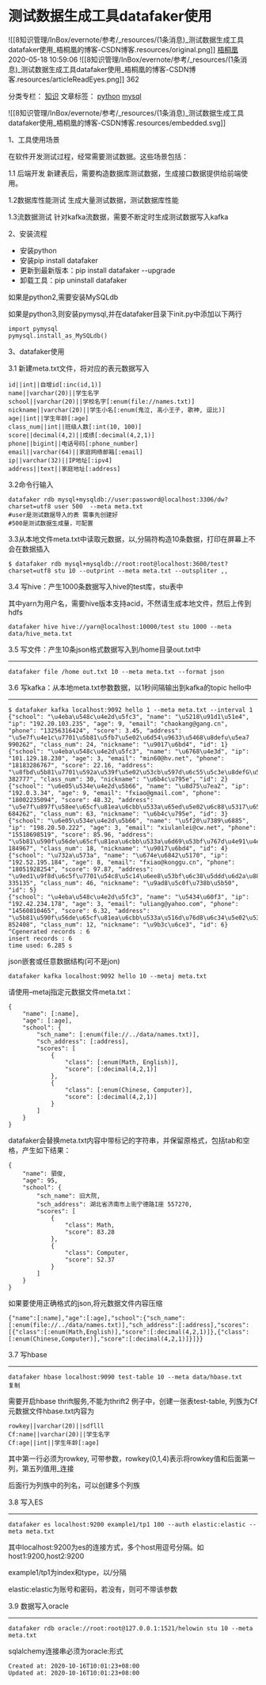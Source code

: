 
# 测试数据生成工具datafaker使用

![[8知识管理/InBox/evernote/参考/_resources/(1条消息)_测试数据生成工具datafaker使用_梧桐凰的博客-CSDN博客.resources/original.png]]
[梧桐凰](https://me.csdn.net/weixin_43613890) 2020-05-18 10:59:06 ![[8知识管理/InBox/evernote/参考/_resources/(1条消息)_测试数据生成工具datafaker使用_梧桐凰的博客-CSDN博客.resources/articleReadEyes.png]] 362  

		
分类专栏： [知识](https://blog.csdn.net/weixin_43613890/category_8526893.html) 文章标签： [python](https://www.csdn.net/gather_24/MtjaQg4sNDk0LWJsb2cO0O0O.html) [mysql](https://www.csdn.net/gather_25/MtTaEg5sOTYwNC1ibG9n.html)

![[8知识管理/InBox/evernote/参考/_resources/(1条消息)_测试数据生成工具datafaker使用_梧桐凰的博客-CSDN博客.resources/embedded.svg]]

1、工具使用场景

在软件开发测试过程，经常需要测试数据。这些场景包括：

1.1 后端开发
新建表后，需要构造数据库测试数据，生成接口数据提供给前端使用。

1.2数据库性能测试
生成大量测试数据，测试数据库性能

1.3流数据测试
针对kafka流数据，需要不断定时生成测试数据写入kafka

2、安装流程

*   安装python
*   安装pip install datafaker
*   更新到最新版本：pip install datafaker --upgrade
*   卸载工具：pip uninstall datafaker

如果是python2,需要安装MySQLdb

如果是python3,则安装pymysql,并在datafaker目录下init.py中添加以下两行

    import pymysql
    pymysql.install_as_MySQLdb() 
    

3、datafaker使用

3.1 新建meta.txt文件，将对应的表元数据写入

    id||int||自增id[:inc(id,1)]
    name||varchar(20)||学生名字
    school||varchar(20)||学校名字[:enum(file://names.txt)]
    nickname||varchar(20)||学生小名[:enum(鬼泣, 高小王子, 歌神, 逗比)]
    age||int||学生年龄[:age]
    class_num||int||班级人数[:int(10, 100)]
    score||decimal(4,2)||成绩[:decimal(4,2,1)]
    phone||bigint||电话号码[:phone_number]
    email||varchar(64)||家庭网络邮箱[:email]
    ip||varchar(32)||IP地址[:ipv4]
    address||text||家庭地址[:address]
    

3.2命令行输入

    datafaker rdb mysql+mysqldb://user:password@localhost:3306/dw?charset=utf8 user 500  --meta meta.txt
    #user是测试数据导入的表 需事先创建好
    #500是测试数据生成量，可配置
    

3.3从本地文件meta.txt中读取元数据，以,分隔符构造10条数据，打印在屏幕上不会在数据插入

    $ datafaker rdb mysql+mysqldb://root:root@localhost:3600/test?charset=utf8 stu 10 --outprint --meta meta.txt --outspliter ,,
    

3.4 写hive：产生1000条数据写入hive的test库，stu表中

其中yarn为用户名，需要hive版本支持acid，不然请生成本地文件，然后上传到hdfs

    datafaker hive hive://yarn@localhost:10000/test stu 1000 --meta data/hive_meta.txt
    

3.5 写文件：产生10条json格式数据写入到/home目录out.txt中

* * *

    datafaker file /home out.txt 10 --meta meta.txt --format json
    

3.6 写kafka：从本地meta.txt参数数据，以1秒间隔输出到kafka的topic hello中

* * *

    $ datafaker kafka localhost:9092 hello 1 --meta meta.txt --interval 1
    {"school": "\u4eba\u548c\u4e2d\u5fc3", "name": "\u5218\u91d1\u51e4", "ip": "192.20.103.235", "age": 9, "email": "chaokang@gang.cn", "phone": "13256316424", "score": 3.45, "address": "\u5e7f\u4e1c\u7701\u5b81\u5fb7\u5e02\u6d54\u9633\u5468\u8defu\u5ea7 990262", "class_num": 24, "nickname": "\u9017\u6bd4", "id": 1}
    {"school": "\u4eba\u548c\u4e2d\u5fc3", "name": "\u6768\u4e3d", "ip": "101.129.18.230", "age": 3, "email": "min60@hv.net", "phone": "18183286767", "score": 22.16, "address": "\u8fbd\u5b81\u7701\u592a\u539f\u5e02\u53cb\u597d\u6c55\u5c3e\u8defG\u5ea7 382777", "class_num": 30, "nickname": "\u6b4c\u795e", "id": 2}
    {"school": "\u6e05\u534e\u4e2d\u5b66", "name": "\u8d75\u7ea2", "ip": "192.0.3.34", "age": 9, "email": "fxiao@gmail.com", "phone": "18002235094", "score": 48.32, "address": "\u5e7f\u897f\u58ee\u65cf\u81ea\u6cbb\u533a\u65ed\u5e02\u6c88\u5317\u65b0\u6731\u8defc\u5ea7 684262", "class_num": 63, "nickname": "\u6b4c\u795e", "id": 3}
    {"school": "\u6e05\u534e\u4e2d\u5b66", "name": "\u5f20\u7389\u6885", "ip": "198.20.50.222", "age": 3, "email": "xiulanlei@cw.net", "phone": "15518698519", "score": 85.96, "address": "\u5b81\u590f\u56de\u65cf\u81ea\u6cbb\u533a\u6d69\u53bf\u767d\u4e91\u4e4c\u9c81\u6728\u9f50\u8857s\u5ea7 184967", "class_num": 18, "nickname": "\u9017\u6bd4", "id": 4}
    {"school": "\u732a\u573a", "name": "\u674e\u6842\u5170", "ip": "192.52.195.184", "age": 8, "email": "fxiao@konggu.cn", "phone": "18051928254", "score": 97.87, "address": "\u9ed1\u9f8d\u6c5f\u7701\u54c8\u5c14\u6ee8\u53bf\u6c38\u5ddd\u6d2a\u8857E\u5ea7 335135", "class_num": 46, "nickname": "\u9ad8\u5c0f\u738b\u5b50", "id": 5}
    {"school": "\u4eba\u548c\u4e2d\u5fc3", "name": "\u5434\u60f3", "ip": "192.42.234.178", "age": 3, "email": "uliang@yahoo.com", "phone": "14560810465", "score": 6.32, "address": "\u5b81\u590f\u56de\u65cf\u81ea\u6cbb\u533a\u516d\u76d8\u6c34\u5e02\u5357\u6eaa\u7f57\u8857M\u5ea7 852408", "class_num": 12, "nickname": "\u9b3c\u6ce3", "id": 6}
    ^Cgenerated records : 6
    insert records : 6
    time used: 6.285 s
    

json嵌套或任意数据结构(可不是jon)

    datafaker kafka localhost:9092 hello 10 --metaj meta.txt
    

请使用–metaj指定元数据文件meta.txt：

    {
        "name": [:name],
        "age": [:age],
        "school": {
            "sch_name": [:enum(file://../data/names.txt)],
            "sch_address": [:address],
            "scores": [
                {
                    "class": [:enum(Math, English)],
                    "score": [:decimal(4,2,1)]
                },
                {
                    "class": [:enum(Chinese, Computer)],
                    "score": [:decimal(4,2,1)]
                }
            ]
        }
    }
    

datafaker会替换meta.txt内容中带标记的字符串，并保留原格式，包括tab和空格，产生如下结果：

    {
        "name": 驷俊,
        "age": 95,
        "school": {
            "sch_name": 旧大院,
            "sch_address": 湖北省济南市上街宁德路I座 557270,
            "scores": [
                {
                    "class": Math,
                    "score": 83.28
                },
                {
                    "class": Computer,
                    "score": 52.37
                }
            ]
        }
    }
    

如果要使用正确格式的json,将元数据文件内容压缩

    {"name":[:name],"age":[:age],"school":{"sch_name":[:enum(file://../data/names.txt)],"sch_address":[:address],"scores":[{"class":[:enum(Math,English)],"score":[:decimal(4,2,1)]},{"class":[:enum(Chinese,Computer)],"score":[:decimal(4,2,1)]}]}}
    

3.7 写hbase

* * *

    datafaker hbase localhost:9090 test-table 10 --meta data/hbase.txt
    复制

需要开启hbase thrift服务,不能为thrift2
例子中，创建一张表test-table, 列族为Cf
元数据文件hbase.txt内容为

    rowkey||varchar(20)||sdflll
    Cf:name||varchar(20)||学生名字
    Cf:age||int||学生年龄[:age]
    

其中第一行必须为rowkey, 可带参数，rowkey(0,1,4)表示将rowkey值和后面第一列，第五列值用\_连接

后面行为列族中的列名，可以创建多个列族

3.8 写入ES

* * *

    datafaker es localhost:9200 example1/tp1 100 --auth elastic:elastic --meta meta.txt
    

其中localhost:9200为es的连接方式，多个host用逗号分隔。如host1:9200,host2:9200

example1/tp1为index和type，以/分隔

elastic:elastic为账号和密码，若没有，则可不带该参数

3.9 数据写入oracle

* * *

    datafaker rdb oracle://root:root@127.0.0.1:1521/helowin stu 10 --meta meta.txt
    

sqlalchemy连接串必须为oracle:形式

    Created at: 2020-10-16T10:01:23+08:00
    Updated at: 2020-10-16T10:01:23+08:00

